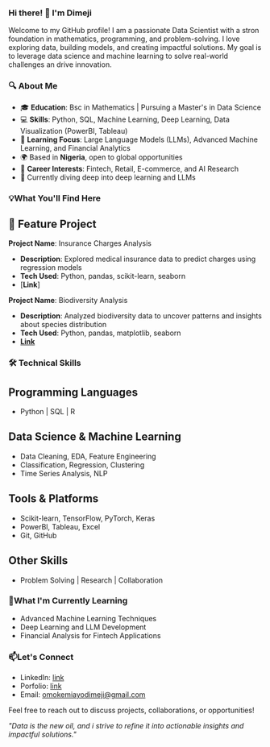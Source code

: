 ### Hi there! 👋 I'm Dimeji

Welcome to my GitHub profile! I am a passionate Data Scientist with a stron foundation in mathematics, programming, and problem-solving. I love exploring data, building models, and creating impactful solutions. My goal is to leverage data science and machine learning to solve real-world challenges an drive innovation.

### 🔍 About Me
- 🎓 **Education**: Bsc in Mathematics | Pursuing a Master's in Data Science
-  💻 **Skills**: Python, SQL, Machine Learning, Deep Learning, Data Visualization (PowerBI, Tableau)
-  🚀 **Learning Focus**: Large Language Models (LLMs), Advanced Machine Learning, and Financial Analytics
-  🌍 Based in **Nigeria**, open to global opportunities
-  🎯 **Career Interests**: Fintech, Retail, E-commerce, and AI Research
-  📖 Currently diving deep into deep learning and LLMs

### 💡What You'll Find Here
## 📁 Feature Project
**Project Name**: Insurance Charges Analysis 
  - **Description**: Explored medical insurance data to predict charges using regression models
  -  **Tech Used**: Python, pandas, scikit-learn, seaborn
  -   [**Link**]
    
**Project Name**: Biodiversity Analysis
  - **Description**: Analyzed biodiversity data to uncover patterns and insights about species distribution
  - **Tech Used**: Python, pandas, matplotlib, seaborn
  -  [**Link** ](https://github.com/D2himself/Biodiversity/blob/main/biodiversity_starter/biodiversity.ipynb)
  
### 🛠️ Technical Skills
## Programming Languages
- Python | SQL | R
## Data Science & Machine Learning
- Data Cleaning, EDA, Feature Engineering
- Classification, Regression, Clustering
- Time Series Analysis, NLP
## Tools & Platforms
- Scikit-learn, TensorFlow, PyTorch, Keras
- PowerBl, Tableau, Excel
- Git, GitHub
## Other Skills
- Problem Solving | Research | Collaboration

### 🌱What I'm Currently Learning
- Advanced Machine Learning Techniques
- Deep Learning and LLM Development
- Financial Analysis for Fintech Applications

### 📫Let's Connect
- LinkedIn: [link](https://www.linkedin.com/in/omokemi-ayodimeji/)
- Porfolio: [link](https://d2himself.github.io/Omokemi.github.io/)
- Email: omokemiayodimeji@gmail.com
  
Feel free to reach out to discuss projects, collaborations, or opportunities!

*"Data is the new oil, and i strive to refine it into actionable insights and impactful solutions."*
